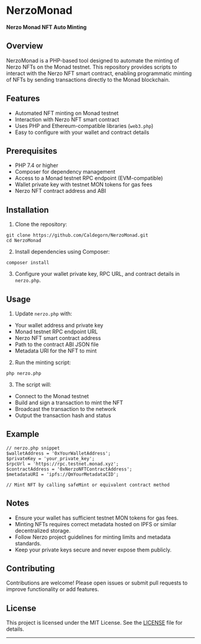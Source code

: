 
# NerzoMonad

**Nerzo Monad NFT Auto Minting**

## Overview

NerzoMonad is a PHP-based tool designed to automate the minting of Nerzo NFTs on the Monad testnet. This repository provides scripts to interact with the Nerzo NFT smart contract, enabling programmatic minting of NFTs by sending transactions directly to the Monad blockchain.

## Features

- Automated NFT minting on Monad testnet
- Interaction with Nerzo NFT smart contract
- Uses PHP and Ethereum-compatible libraries (`web3.php`)
- Easy to configure with your wallet and contract details

## Prerequisites

- PHP 7.4 or higher
- Composer for dependency management
- Access to a Monad testnet RPC endpoint (EVM-compatible)
- Wallet private key with testnet MON tokens for gas fees
- Nerzo NFT contract address and ABI

## Installation

1. Clone the repository:

```
git clone https://github.com/Caldegorn/NerzoMonad.git
cd NerzoMonad
```

2. Install dependencies using Composer:

```
composer install
```

3. Configure your wallet private key, RPC URL, and contract details in `nerzo.php`.

## Usage

1. Update `nerzo.php` with:

- Your wallet address and private key
- Monad testnet RPC endpoint URL
- Nerzo NFT smart contract address
- Path to the contract ABI JSON file
- Metadata URI for the NFT to mint

2. Run the minting script:

```
php nerzo.php
```

3. The script will:

- Connect to the Monad testnet
- Build and sign a transaction to mint the NFT
- Broadcast the transaction to the network
- Output the transaction hash and status

## Example

```
// nerzo.php snippet
$walletAddress = '0xYourWalletAddress';
$privateKey = 'your_private_key';
$rpcUrl = 'https://rpc.testnet.monad.xyz';
$contractAddress = '0xNerzoNFTContractAddress';
$metadataURI = 'ipfs://QmYourMetadataCID';

// Mint NFT by calling safeMint or equivalent contract method
```

## Notes

- Ensure your wallet has sufficient testnet MON tokens for gas fees.
- Minting NFTs requires correct metadata hosted on IPFS or similar decentralized storage.
- Follow Nerzo project guidelines for minting limits and metadata standards.
- Keep your private keys secure and never expose them publicly.

## Contributing

Contributions are welcome! Please open issues or submit pull requests to improve functionality or add features.

## License

This project is licensed under the MIT License. See the [LICENSE](LICENSE) file for details.

---

